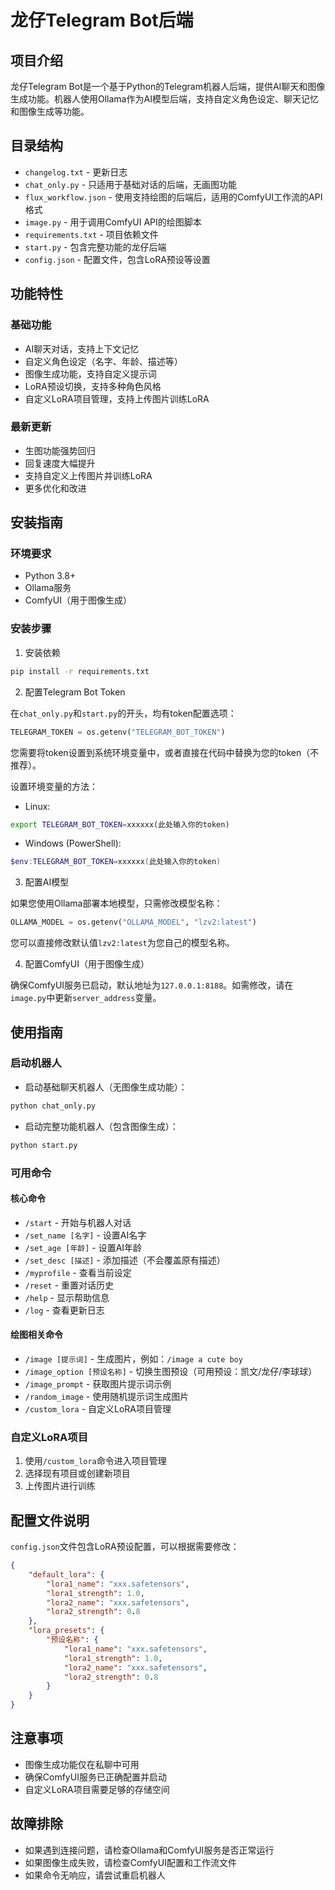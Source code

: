 # 龙仔Telegram Bot后端

## 项目介绍

龙仔Telegram Bot是一个基于Python的Telegram机器人后端，提供AI聊天和图像生成功能。机器人使用Ollama作为AI模型后端，支持自定义角色设定、聊天记忆和图像生成等功能。

## 目录结构

- `changelog.txt` - 更新日志
- `chat_only.py` - 只适用于基础对话的后端，无画图功能
- `flux_workflow.json` - 使用支持绘图的后端后，适用的ComfyUI工作流的API格式
- `image.py` - 用于调用ComfyUI API的绘图脚本
- `requirements.txt` - 项目依赖文件
- `start.py` - 包含完整功能的龙仔后端
- `config.json` - 配置文件，包含LoRA预设等设置

## 功能特性

### 基础功能

- AI聊天对话，支持上下文记忆
- 自定义角色设定（名字、年龄、描述等）
- 图像生成功能，支持自定义提示词
- LoRA预设切换，支持多种角色风格
- 自定义LoRA项目管理，支持上传图片训练LoRA

### 最新更新

- 生图功能强势回归
- 回复速度大幅提升
- 支持自定义上传图片并训练LoRA
- 更多优化和改进

## 安装指南

### 环境要求

- Python 3.8+
- Ollama服务
- ComfyUI（用于图像生成）

### 安装步骤

1. 安装依赖

```bash
pip install -r requirements.txt
```

2. 配置Telegram Bot Token

在`chat_only.py`和`start.py`的开头，均有token配置选项：

```python
TELEGRAM_TOKEN = os.getenv("TELEGRAM_BOT_TOKEN")
```

您需要将token设置到系统环境变量中，或者直接在代码中替换为您的token（不推荐）。

设置环境变量的方法：

- Linux:
```bash
export TELEGRAM_BOT_TOKEN=xxxxxx(此处输入你的token)
```

- Windows (PowerShell):
```powershell
$env:TELEGRAM_BOT_TOKEN=xxxxxx(此处输入你的token)
```

3. 配置AI模型

如果您使用Ollama部署本地模型，只需修改模型名称：

```python
OLLAMA_MODEL = os.getenv("OLLAMA_MODEL", "lzv2:latest")
```

您可以直接修改默认值`lzv2:latest`为您自己的模型名称。

4. 配置ComfyUI（用于图像生成）

确保ComfyUI服务已启动，默认地址为`127.0.0.1:8188`。如需修改，请在`image.py`中更新`server_address`变量。

## 使用指南

### 启动机器人

- 启动基础聊天机器人（无图像生成功能）：
```bash
python chat_only.py
```

- 启动完整功能机器人（包含图像生成）：
```bash
python start.py
```

### 可用命令

#### 核心命令

- `/start` - 开始与机器人对话
- `/set_name [名字]` - 设置AI名字
- `/set_age [年龄]` - 设置AI年龄
- `/set_desc [描述]` - 添加描述（不会覆盖原有描述）
- `/myprofile` - 查看当前设定
- `/reset` - 重置对话历史
- `/help` - 显示帮助信息
- `/log` - 查看更新日志

#### 绘图相关命令

- `/image [提示词]` - 生成图片，例如：`/image a cute boy`
- `/image_option [预设名称]` - 切换生图预设（可用预设：凯文/龙仔/李球球）
- `/image_prompt` - 获取图片提示词示例
- `/random_image` - 使用随机提示词生成图片
- `/custom_lora` - 自定义LoRA项目管理

### 自定义LoRA项目

1. 使用`/custom_lora`命令进入项目管理
2. 选择现有项目或创建新项目
3. 上传图片进行训练

## 配置文件说明

`config.json`文件包含LoRA预设配置，可以根据需要修改：

```json
{
    "default_lora": {
        "lora1_name": "xxx.safetensors",
        "lora1_strength": 1.0,
        "lora2_name": "xxx.safetensors",
        "lora2_strength": 0.8
    },
    "lora_presets": {
        "预设名称": {
            "lora1_name": "xxx.safetensors",
            "lora1_strength": 1.0,
            "lora2_name": "xxx.safetensors",
            "lora2_strength": 0.8
        }
    }
}
```

## 注意事项

- 图像生成功能仅在私聊中可用
- 确保ComfyUI服务已正确配置并启动
- 自定义LoRA项目需要足够的存储空间

## 故障排除

- 如果遇到连接问题，请检查Ollama和ComfyUI服务是否正常运行
- 如果图像生成失败，请检查ComfyUI配置和工作流文件
- 如果命令无响应，请尝试重启机器人

